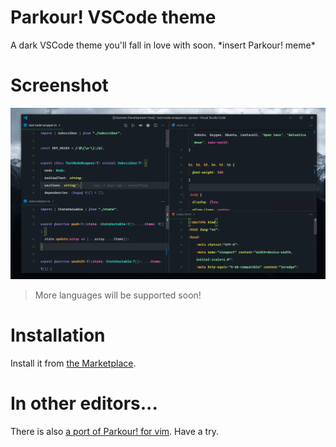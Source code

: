 # Parkour! VSCode theme
A dark VSCode theme you'll fall in love with soon. \*insert Parkour! meme\*

# Screenshot
![Screenshot from Parkour!](screenshot.png)
> More languages will be supported soon!

# Installation
Install it from [the Marketplace](https://marketplace.visualstudio.com/items?itemName=hkh12.parkour).

# In other editors...
There is also [a port of Parkour! for vim](https://github.com/pncborgar/vim-parkour-theme). Have a try.